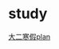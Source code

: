 # study

[大二寒假plan](https://github.com/erhuoyan/study/blob/master/plan/%E5%A4%A7%E4%BA%8C%E5%AF%92%E5%81%87plans.md)
